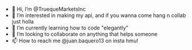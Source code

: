 - 👋 Hi, I’m @TruequeMarketsInc
- 👀 I’m interested in making my api, and if you wanna come hang n collab just holla
- 🌱 I’m currently learning how to code "elegantly"
- 💞️ I’m looking to collaborate on anything that helps someone
- 📫 How to reach me @juan.baquero13 on insta hmu!

<!---
TruequeMarketsInc/TruequeMarketsInc is a ✨ special ✨ repository because its `README.md` (this file) appears on your GitHub profile.
You can click the Preview link to take a look at your changes.
--->
